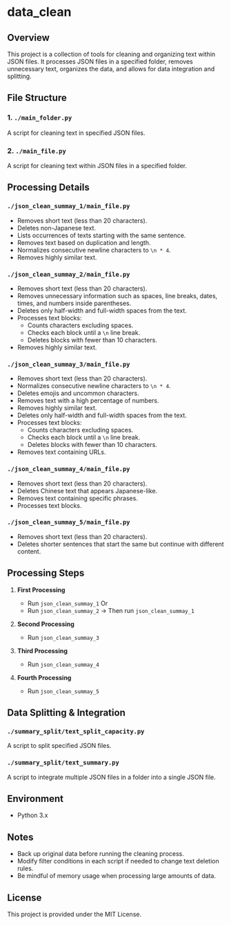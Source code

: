 # data_clean

## Overview
This project is a collection of tools for cleaning and organizing text within JSON files. It processes JSON files in a specified folder, removes unnecessary text, organizes the data, and allows for data integration and splitting.

## File Structure

### 1. `./main_folder.py`
A script for cleaning text in specified JSON files.

### 2. `./main_file.py`
A script for cleaning text within JSON files in a specified folder.

## Processing Details

### `./json_clean_summay_1/main_file.py`
- Removes short text (less than 20 characters).
- Deletes non-Japanese text.
- Lists occurrences of texts starting with the same sentence.
- Removes text based on duplication and length.
- Normalizes consecutive newline characters to `\n * 4`.
- Removes highly similar text.

### `./json_clean_summay_2/main_file.py`
- Removes short text (less than 20 characters).
- Removes unnecessary information such as spaces, line breaks, dates, times, and numbers inside parentheses.
- Deletes only half-width and full-width spaces from the text.
- Processes text blocks:
  - Counts characters excluding spaces.
  - Checks each block until a `\n` line break.
  - Deletes blocks with fewer than 10 characters.
- Removes highly similar text.

### `./json_clean_summay_3/main_file.py`
- Removes short text (less than 20 characters).
- Normalizes consecutive newline characters to `\n * 4`.
- Deletes emojis and uncommon characters.
- Removes text with a high percentage of numbers.
- Removes highly similar text.
- Deletes only half-width and full-width spaces from the text.
- Processes text blocks:
  - Counts characters excluding spaces.
  - Checks each block until a `\n` line break.
  - Deletes blocks with fewer than 10 characters.
- Removes text containing URLs.

### `./json_clean_summay_4/main_file.py`
- Removes short text (less than 20 characters).
- Deletes Chinese text that appears Japanese-like.
- Removes text containing specific phrases.
- Processes text blocks.

### `./json_clean_summay_5/main_file.py`
- Removes short text (less than 20 characters).
- Deletes shorter sentences that start the same but continue with different content.

## Processing Steps

1. **First Processing**
   - Run `json_clean_summay_1`
   Or
   - Run `json_clean_summay_2` → Then run `json_clean_summay_1`

2. **Second Processing**
   - Run `json_clean_summay_3`

3. **Third Processing**
   - Run `json_clean_summay_4`

4. **Fourth Processing**
   - Run `json_clean_summay_5`

## Data Splitting & Integration

### `./summary_split/text_split_capacity.py`
A script to split specified JSON files.

### `./summary_split/text_summary.py`
A script to integrate multiple JSON files in a folder into a single JSON file.

## Environment
- Python 3.x

## Notes
- Back up original data before running the cleaning process.
- Modify filter conditions in each script if needed to change text deletion rules.
- Be mindful of memory usage when processing large amounts of data.

## License
This project is provided under the MIT License.

